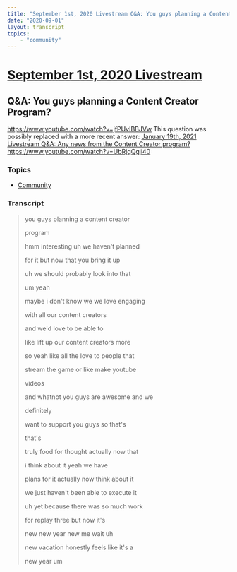 ```yaml
---
title: "September 1st, 2020 Livestream Q&A: You guys planning a Content Creator Program?"
date: "2020-09-01"
layout: transcript
topics:
    - "community"
---
```

# [September 1st, 2020 Livestream](../2020-09-01.md)
## Q&A: You guys planning a Content Creator Program?
https://www.youtube.com/watch?v=jfPUvIBBJVw
This question was possibly replaced with a more recent answer: [January 19th, 2021 Livestream Q&A: Any news from the Content Creator program?](./yt-UbRjqQgji40.md) https://www.youtube.com/watch?v=UbRjqQgji40


### Topics
* [Community](../topics/community.md)

### Transcript

> you guys planning a content creator
>
> program
>
> hmm interesting uh we haven't planned
>
> for it but now that you bring it up
>
> uh we should probably look into that
>
> um yeah
>
> maybe i don't know we we love engaging
>
> with all our content creators
>
> and we'd love to be able to
>
> like lift up our content creators more
>
> so yeah like all the love to people that
>
> stream the game or like make youtube
>
> videos
>
> and whatnot you guys are awesome and we
>
> definitely
>
> want to support you guys so that's
>
> that's
>
> truly food for thought actually now that
>
> i think about it yeah we have
>
> plans for it actually now think about it
>
> we just haven't been able to execute it
>
> uh yet because there was so much work
>
> for replay three but now it's
>
> new new year new me wait uh
>
> new vacation honestly feels like it's a
>
> new year um
